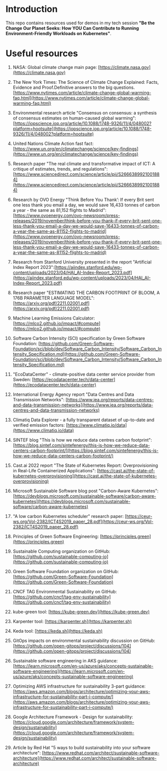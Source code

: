 # Introduction

This repo contains resources used for demos in my tech session **"Be the Change Our Planet Seeks: How YOU Can Contribute to Running Environment-Friendly Workloads on Kubernetes"**.


# Useful resources

1. NASA: Global climate change main page: [https://climate.nasa.gov](https://climate.nasa.gov)

2. The New York Times: The Science of Climate Change Explained: Facts, Evidence and Proof.Definitive answers to the big questions. [https://www.nytimes.com/article/climate-change-global-warming-faq.html](https://www.nytimes.com/article/climate-change-global-warming-faq.html)

3. Environmental research article "Consensus on consensus: a synthesis of consensus estimates on human-caused global warming": [https://iopscience.iop.org/article/10.1088/1748-9326/11/4/048002?platform=hootsuite](https://iopscience.iop.org/article/10.1088/1748-9326/11/4/048002?platform=hootsuite)

4. United Nations Climate Action fast fact: [https://www.un.org/en/climatechange/science/key-findings](https://www.un.org/en/climatechange/science/key-findings)

5. Research paper "The real climate and transformative impact of ICT: A critique of estimates, trends, and regulations": [https://www.sciencedirect.com/science/article/pii/S2666389921001884](https://www.sciencedirect.com/science/article/pii/S2666389921001884)

6. Research by OVO Energy "Think Before You Thank’: If every Brit sent one less thank you email a day, we would save 16,433 tonnes of carbon a year - the same as 81,152 flights to Madrid": [https://www.ovoenergy.com/ovo-newsroom/press-releases/2019/november/think-before-you-thank-if-every-brit-sent-one-less-thank-you-email-a-day-we-would-save-16433-tonnes-of-carbon-a-year-the-same-as-81152-flights-to-madrid](https://www.ovoenergy.com/ovo-newsroom/press-releases/2019/november/think-before-you-thank-if-every-brit-sent-one-less-thank-you-email-a-day-we-would-save-16433-tonnes-of-carbon-a-year-the-same-as-81152-flights-to-madrid)

7. Research from Stanford University presented in the report "Artificial Index Report 2023":[https://aiindex.stanford.edu/wp-content/uploads/2023/04/HAI_AI-Index-Report_2023.pdf](https://aiindex.stanford.edu/wp-content/uploads/2023/04/HAI_AI-Index-Report_2023.pdf)

8. Research paper "ESTIMATING THE CARBON FOOTPRINT OF BLOOM, A 176B PARAMETER LANGUAGE MODEL": [https://arxiv.org/pdf/2211.02001.pdf](https://arxiv.org/pdf/2211.02001.pdf)

9. Machine Learning Emissions Calculator: [https://mlco2.github.io/impact/#compute](https://mlco2.github.io/impact/#compute)

10. Software Carbon Intensity (SCI) specification by Green Software Foundation: [https://github.com/Green-Software-Foundation/sci/blob/dev/Software_Carbon_Intensity/Software_Carbon_Intensity_Specification.md](https://github.com/Green-Software-Foundation/sci/blob/dev/Software_Carbon_Intensity/Software_Carbon_Intensity_Specification.md)

11. "EcoDataCenter" - climate-positive data center service provider from Sweden: [https://ecodatacenter.tech/data-center](https://ecodatacenter.tech/data-center)

12. International Energy Agency report "Data Centres and Data Transmission Networks": [https://www.iea.org/reports/data-centres-and-data-transmission-networks](https://www.iea.org/reports/data-centres-and-data-transmission-networks)

13. Climatiq Data Explorer - a fully transparent dataset of up-to-date and verified emission factors: [https://www.climatiq.io/data](https://www.climatiq.io/data)

14. SINTEF blog "This is how we reduce data centres carbon footprint": [https://blog.sintef.com/sintefenergy/this-is-how-we-reduce-data-centers-carbon-footprint/](https://blog.sintef.com/sintefenergy/this-is-how-we-reduce-data-centers-carbon-footprint/)

15. Cast.ai 2022 report "The State of Kubernetes Report: Overprovisioning in Real-Life Containerized Applications": [https://cast.ai/the-state-of-kubernetes-overprovisioning](https://cast.ai/the-state-of-kubernetes-overprovisioning)

16. Microsoft Sustainable Software blog post "Carbon-Aware Kubernetes": [https://devblogs.microsoft.com/sustainable-software/carbon-aware-kubernetes](https://devblogs.microsoft.com/sustainable-software/carbon-aware-kubernetes)

17. "A low carbon Kubernetes scheduler" research paper: [https://ceur-ws.org/Vol-2382/ICT4S2019_paper_28.pdf](https://ceur-ws.org/Vol-2382/ICT4S2019_paper_28.pdf)

18. Principles of Green Software Engineering: [https://principles.green](https://principles.green)

19. Sustainable Computing organization on GitHub: [https://github.com/sustainable-computing-io](https://github.com/sustainable-computing-io)

20. Green Software Foundation organization on GitHub: [https://github.com/Green-Software-Foundation](https://github.com/Green-Software-Foundation)

21. CNCF TAG Environmental Sustainability on GitHub: [https://github.com/cncf/tag-env-sustainability](https://github.com/cncf/tag-env-sustainability)

22. kube-green tool: [https://kube-green.dev](https://kube-green.dev)

23. Karpenter tool: [https://karpenter.sh](https://karpenter.sh)

24. Keda tool: [https://keda.sh](https://keda.sh)

25. GitOps impacts on environmental sustainability discussion on GitHub:[https://github.com/open-gitops/project/discussions/104](https://github.com/open-gitops/project/discussions/104)

26. Sustainable software engineering in AKS guidance: [https://learn.microsoft.com/en-us/azure/aks/concepts-sustainable-software-engineering](https://learn.microsoft.com/en-us/azure/aks/concepts-sustainable-software-engineering)

27. Optimizing AWS infrastructure for sustainability 3-part guidance: [https://aws.amazon.com/blogs/architecture/optimizing-your-aws-infrastructure-for-sustainability-part-i-compute/](https://aws.amazon.com/blogs/architecture/optimizing-your-aws-infrastructure-for-sustainability-part-i-compute/)

28. Google Architecture Framework - Design for sustainability: [https://cloud.google.com/architecture/framework/system-design/sustainability](https://cloud.google.com/architecture/framework/system-design/sustainability)

29. Article by Red Hat "5 ways to build sustainability into your software architecture": [https://www.redhat.com/architect/sustainable-software-architecture](https://www.redhat.com/architect/sustainable-software-architecture)